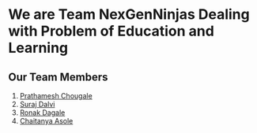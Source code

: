 # We are Team NexGenNinjas Dealing with Problem of Education and Learning

## Our Team Members
1. [Prathamesh Chougale](https://www.linkedin.com/in/prathamesh-chougale/)
1. [Suraj Dalvi](https://www.linkedin.com/in/suraj-dalvi-929644247/)
1. [Ronak Dagale](https://www.linkedin.com/in/ronak-dagale-83561923b/)
1. [Chaitanya Asole](https://www.linkedin.com/in/chaitanya-asole/)